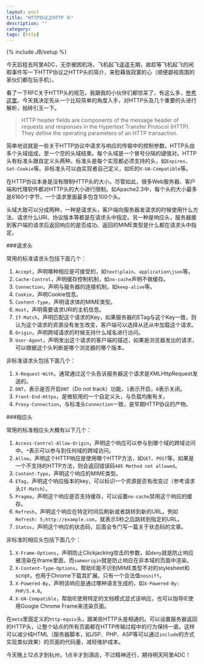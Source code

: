 ```yaml
---
layout: post
title: "HTTP协议之HTTP 头"
description: ""
category: 
tags: [http]
---
```

{% include JB/setup %}

今天启程去阿里ADC，无奈被困机场，飞机起飞遥遥无期，故趁等飞机起飞的闲暇事件写一下HTTP协议之HTTP头的简介，来慰藉我寂寞的心（顺便鄙视周围的家伙们都在玩手机）。

看了一下RFC关于HTTP头的规范，我跟我的小伙伴们都惊呆了，有这么多，[参考这里](http://www.w3.org/Protocols/rfc2616/rfc2616-sec14.html)。今天我决定先从一个比较简单的角度入手，对HTTP头及几个重要的头进行解析，抛砖引玉一下。

> HTTP header fields are components of the message header of requests and responses in the Hypertext Transfer Protocol (HTTP). They define the operating parameters of an HTTP transaction.

简单地说就是一些关于HTTP协议中请求与响应的传输中的控制参数。HTTP头由多个头域组成，至一个空的头域结束。每个头域是一个冒号分隔的键值对。HTTP头有标准头跟自定义头两种。标准头是每个实现都必须支持的头，如`Expires`、`Set-Cookie`等。非标准头可以由实现者自己定义，如IE的`X-UA-Compatible`等。

在HTTP协议本身是没有限制HTTP头的大小。尽管如此，很多Web服务器、客户端和代理软件都对HTTP头的大小进行限制。如Apache2.3中，每个头的大小最多是8160个字节，一个请求里面最多包含100个头。

头域大致可以分成两种，一种是请求头，客户端向服务器发请求的时候使用什么方法、请求什么URI、协议版本等都是在请求头中指定。另一种是响应头，服务器接到客户端的请求后返回响应的是否成功、返回的MIME类型是什么都在请求头中指定。


###请求头

常用的标准请求头包括下面几个：

1. `Accept`，声明哪种相应是可接受的，如`text\plain`、`application\json`等。
2. `Cache-Control`，声明缓存控制机制，如`no-cache`声明不做缓存。
3. `Connection`，声明与服务器的连接机制，如`keep-alive`等。
4. `Cookie`，声明Cookie信息。
5. `Content-Type`，声明请求体的MIME类型。
6. `Host`，声明需要请求URI的主机信息。
7. `If-Match`，声明匹配这个请求的Key，如果服务器的ETag与这个Key一致，则认为这个请求的资源没有发生改变，客户端可以选择从还从中加载这个请求。
8. `Origin`，声明跨域请求的时候支持什么域名进行访问。
9. `User-Agent`，声明发出这个请求的客户端的描述，如果是浏览器发出的请求，可以根据这个头判断是哪个浏览器的哪个版本。

非标准请求头包括下面几个：

1. `X-Request-With`，通常通过这个头告诉服务器这个请求是XMLHttpRequest发送的。
2. `DNT`，表示是否开启`DNT`（Do not track）功能，`1`表示开启，`0`表示关闭。
3. `Front-End-Https`，是微软用的一个自定义头，与负载均衡有关。
4. `Proxy-Connection`，与标准头`Connection`一致，是早期HTTP协议的产物。


###相应头

常用的标准相应头大概有以下几个：

1. `Access-Control-Allow-Origin`，声明这个响应可以参与到哪个域的跨域访问中。`*`表示可以参与到任何域的跨域访问。
2. `Allow`，声明这个HTTP响应是使用哪个HTTP方法，如`GET`、`POST`等。如果是一个不支持的HTTP方法，则会返回错误码`405 Method not allowed`。
3. `Content-Type`，声明这个响应的MIME类型。
4. `ETag`，声明这个响应版本的key，可以标识一个资源是否有改变过（参考请求头`If-Match`）。
5. `Pragma`，声明这个响应是否支持缓存，可以设置`no-cache`禁用这个响应的缓存。
6. `Refresh`，声明这个响应在特定时间后刷新或者跳转到新的URL。例如`Refresh: 5;http://example.com`，就表示5秒之后跳转到指定的URL。
7. `Status`，声明这个响应的状态码，后面会专门写一篇关于状态码的文章。

非标准的相应头包括下面几个：

1. `X-Frame-Options`，声明防止Clickjacking攻击的参数，如`deny`就是防止响应被渲染在iframe里面，而`sameorigin`就是防止响应在非本域的页面中渲染。
2. `X-Content-Type-Options`，帮助IE能不识别MIME类型不对的stylesheet和script，也用于Chrome下载其扩展。只有一个合法值`nosniff`。
3. `X-Powered-By`，声明该响应是通过哪种语言生成的，如`X-Powered-By: PHP/5.4.0`。
4. `X-UA-Compatible`，帮助IE使用特定的文档模式显式该响应，也可以指导IE使用Google Chrome Frame来渲染页面。

在`meta`里面定义的`http-equiv`头，跟某些HTTP头是相通的。可以设置服务器返回的HTTP头，让整个站点的所有页面都在HTTP传输过程中的行为保持一直。这样可以减少纯HTML（服务器脚本，如JSP、PHP、ASP等可以通过`include`的方式实现类似效果）的页面的代码量，减轻维护成本。

今天晚上12点才到杭州，1点半才到酒店，不过精神还行，期待明天阿里ADC！
